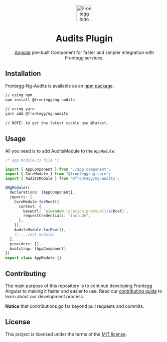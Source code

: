 
<p align="center">  
  <a href="https://www.frontegg.com/" rel="noopener" target="_blank">  
    <img style="margin-top:40px" height="50" src="https://frontegg.com/wp-content/uploads/2020/04/logo_frrontegg.svg" alt="Frontegg logo">  
  </a>  
</p>  
<h1 align="center">Audits Plugin</h1>  
<div align="center">  

[Angular](https://angular.io/) pre-built Component for faster and simpler integration with Frontegg services.
</div>  
  
## Installation  
Frontegg-Ng-Audits is available as an [npm package](https://www.npmjs.com/package/@frontegg/ng-audits).  
  
```sh  
// using npm  
npm install @frontegg/ng-audits  
  
// using yarn  
yarn add @frontegg/ng-audits  
  
// NOTE: to get the latest stable use @latest.  
```   
## Usage  
  
All you need is to add AuditsModule to the ``AppModule``: 
  
```ts
/* app.module.ts file */

import { AppComponent } from "./app.component";
import { CoreModule } from "@frontegg/ng-core";
import { AuditsModule } from '@frontegg/ng-audits';

@NgModule({
  declarations: [AppComponent],
  imports: [
    CoreModule.forRoot({
      context: {
        baseUrl: `${window.location.protocol}/${host}`,
        requestCredentials: "include",
      },
    }),
    AuditsModule.forRoot(),
    // ...rest modules
  ],
  providers: [],
  bootstrap: [AppComponent],
})
export class AppModule {}
```

## Contributing

The main purpose of this repository is to continue developing Frontegg Angular to making it faster and easier to use.
Read our [contributing guide](/CONTRIBUTING.md) to learn about our development process.

**Notice** that contributions go far beyond pull requests and commits.

## License

This project is licensed under the terms of the [MIT license](/LICENSE).
